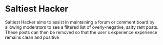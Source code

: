 # Saltiest Hacker

Saltiest Hacker aims to assist in maintaining a forum or comment board by allowing moderators to see a filtered list of overly-negative, salty rant posts. These posts can then be removed so that the user's experience experience remains clean and positive